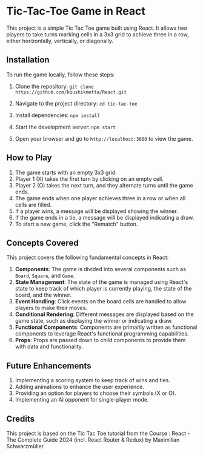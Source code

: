 # Tic-Tac-Toe Game in React

This project is a simple Tic Tac Toe game built using React. It allows two players to take turns marking cells in a 3x3 grid to achieve three in a row, either horizontally, vertically, or diagonally.

## Installation

To run the game locally, follow these steps:

1. Clone the repository:
`git clone https://github.com/koushikmetta/React.git`

2. Navigate to the project directory:
`cd tic-tac-toe`
3. Install dependencies:
`npm install`
4. Start the development server:
`npm start`
5. Open your browser and go to `http://localhost:3000` to view the game.

## How to Play

1. The game starts with an empty 3x3 grid.
2. Player 1 (X) takes the first turn by clicking on an empty cell.
3. Player 2 (O) takes the next turn, and they alternate turns until the game ends.
4. The game ends when one player achieves three in a row or when all cells are filled.
5. If a player wins, a message will be displayed showing the winner.
6. If the game ends in a tie, a message will be displayed indicating a draw.
7. To start a new game, click the "Rematch" button.

## Concepts Covered

This project covers the following fundamental concepts in React:

1. **Components**: The game is divided into several components such as `Board`, `Square`, and `Game`.
2. **State Management**: The state of the game is managed using React's state to keep track of which player is currently playing, the state of the board, and the winner.
3. **Event Handling**: Click events on the board cells are handled to allow players to make their moves.
4. **Conditional Rendering**: Different messages are displayed based on the game state, such as displaying the winner or indicating a draw.
5. **Functional Components**: Components are primarily written as functional components to leverage React's functional programming capabilities.
6. **Props**: Props are passed down to child components to provide them with data and functionality.

## Future Enhancements

1. Implementing a scoring system to keep track of wins and ties.
2. Adding animations to enhance the user experience.
3. Providing an option for players to choose their symbols (X or O).
4. Implementing an AI opponent for single-player mode.

## Credits

This project is based on the Tic Tac Toe tutorial from the Course : React - The Complete Guide 2024 (incl. React Router & Redux)
by Maximilian Schwarzmüller